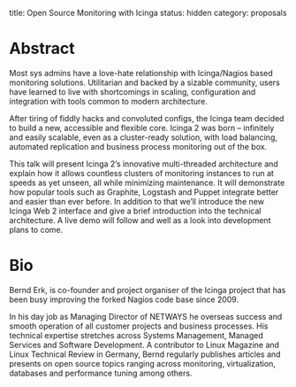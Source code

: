 title: Open Source Monitoring with Icinga
status: hidden
category: proposals

# Abstract

Most sys admins have a love-hate relationship with Icinga/Nagios based
monitoring solutions. Utilitarian and backed by a sizable community, users have
learned to live with shortcomings in scaling, configuration and integration with
tools common to modern architecture.

After tiring of fiddly hacks and convoluted configs, the Icinga team
decided to build a new, accessible and flexible core. Icinga 2 was born –
infinitely and easily scalable, even as a cluster-ready solution, with load
balancing, automated replication and business process monitoring out of the box.

This talk will present Icinga 2’s innovative multi-threaded architecture and
explain how it allows countless clusters of monitoring instances to run at
speeds as yet unseen, all while minimizing maintenance. It will demonstrate how
popular tools such as Graphite, Logstash and Puppet integrate better and
easier than ever before. In addition to that we’ll introduce the new Icinga Web
2 interface and give a brief introduction into the technical architecture. A
live demo will follow and well as a look into development plans to come.

# Bio

Bernd Erk, is co-founder and project organiser of the Icinga project that has
been busy improving the forked Nagios code base since 2009.

In his day job as Managing Director of NETWAYS he overseas success and
smooth operation of all customer projects and business processes. His
technical expertise stretches across Systems Management, Managed Services and
Software Development. A contributor to Linux Magazine and Linux Technical
Review in Germany, Bernd regularly publishes articles and presents on open
source topics ranging across monitoring, virtualization, databases and
performance tuning among others.
